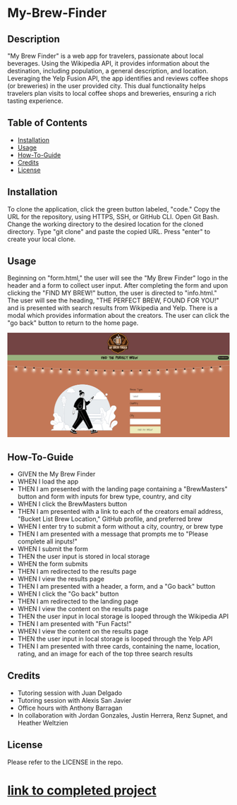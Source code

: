 # My-Brew-Finder

## Description
"My Brew Finder" is a web app for travelers, passionate about local beverages. Using the Wikipedia API, it provides information about the destination, including population, a general description, and location. Leveraging the Yelp Fusion API, the app identifies and reviews coffee shops (or breweries) in the user provided city. This dual functionality helps travelers plan visits to local coffee shops and breweries, ensuring a rich tasting experience.

## Table of Contents 

- [Installation](#installation)
- [Usage](#usage)
- [How-To-Guide](#how-to-guide)
- [Credits](#credits)
- [License](#license)

## Installation

To clone the application, click the green button labeled, "code." Copy the URL for the repository, using HTTPS, SSH, or GitHub CLI. Open Git Bash. Change the working directory to the desired location for the cloned directory. Type "git clone" and paste the copied URL. Press "enter" to create your local clone.

## Usage

Beginning on "form.html," the user will see the "My Brew Finder" logo in the header and a form to collect user input. After completing the form and upon clicking the "FIND MY BREW!" button, the user is directed to "info.html." The user will see the heading, "THE PERFECT BREW, FOUND FOR YOU!" and is presented with search results from Wikipedia and Yelp. There is a modal which provides information about the creators. The user can click the "go back" button to return to the home page.


<img src= "./assets/images/Screenshot1.png" alt="screenshot">


## How-To-Guide
<ul>    
    <li>GIVEN the My Brew Finder</li>
    <li>WHEN I load the app</li>
    <li>THEN I am presented with the landing page containing a "BrewMasters" button and form with inputs for brew type, country, and city</li>
    <li>WHEN I click the BrewMasters button</li>
    <li>THEN I am presented with a link to each of the creators email address, "Bucket List Brew Location," GitHub profile, and preferred brew</li>
    <li>WHEN I enter try to submit a form without a city, country, or brew type</li>
    <li>THEN I am presented with a message that prompts me to "Please complete all inputs!"</li>
    <li>WHEN I submit the form</li>
    <li>THEN the user input is stored in local storage</li>
    <li>WHEN the form submits</li>
    <li>THEN I am redirected to the results page</li>
    <li>WHEN I view the results page</li>
    <li>THEN I am presented with a header, a form, and a "Go back" button</li>
    <li>WHEN I click the "Go back" button</li>
    <li>THEN I am redirected to the landing page</li>
    <li>WHEN I view the content on the results page</li>
    <li>THEN the user input in local storage is looped through the Wikipedia API</li>
    <li>THEN I am presented with "Fun Facts!"</li>
    <li>WHEN I view the content on the results page</li>
    <li>THEN the user input in local storage is looped through the Yelp API</li>
    <li>THEN I am presented with three cards, containing the name, location, rating, and an image for each of the top three search results</li>
    
</ul>

## Credits
<ul>
    <li>Tutoring session with Juan Delgado</li>
    <li>Tutoring session with Alexis San Javier</li>
    <li>Office hours with Anthony Barragan</li>
    <li>In collaboration with Jordan Gonzales, Justin Herrera, Renz Supnet, and Heather Weltzien</li>
    
</ul>

## License
 
Please refer to the LICENSE in the repo.

# [link to completed project](________________)
